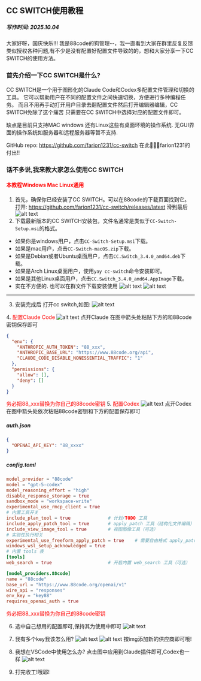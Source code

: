 ## CC SWITCH使用教程
##### 写作时间: 2025.10.04
大家好呀，国庆快乐!!! 
我是88code的狗管理--，我一直看到大家在群里反复反馈类似授权各种问题,有不少是没有配置好配置文件导致的的，想和大家分享一下CC SWITCH的使用方法。

### 首先介绍一下CC SWITCH是什么?
CC SWITCH是一个用于图形化的Claude Code和Codex多配置文件管理和切换的工具。
它可以帮助用户在不同的配置文件之间快速切换，方便进行多种编程任务。
而且不用再手动打开用户目录去翻配置文件然后打开编辑器编辑，CC SWITCH免除了这个痛苦
只需要在CC SWITCH中选择对应的配置文件即可。

缺点是目前只支持MAC windows 还有Linux这些有桌面环境的操作系统. 无GUI界面的操作系统如服务器和远程服务器等暂不支持.

GitHub repo: https://github.com/farion1231/cc-switch 在此🙏🙏🙏farion1231的付出!!

### 话不多说,我来教大家怎么使用CC SWITCH
#### <font color="red">本教程Windows Mac Linux通用</font>
1. 首先，确保你已经安装了CC SWITCH。可以在88code的下载页面找到它。
打开: https://github.com/farion1231/cc-switch/releases/latest 滑到最后
![alt text](../img/image1.png)
2. 下载最新版本的CC SWITCH安装包，文件名通常是类似于`CC-Switch-Setup.msi`的格式。
- 如果你是windows用户，点击`CC-Switch-Setup.msi`下载。
- 如果是mac用户，点击`CC-Switch-macOS.zip`下载。
- 如果是Debian或者Ubuntu桌面用户，点击`CC.Switch_3.4.0_amd64.deb`下载。
- 如果是Arch Linux桌面用户，使用`yay cc-switch`命令安装即可。
- 如果是其他Linux桌面用户，点击`CC.Switch_3.4.0_amd64.AppImage`下载。
- 实在不方便的.
也可以在群文件下载安装使用
![alt text](../img/image4.png)
![alt text](../img/image5.png)
---
3. 安装完成后
打开cc switch,如图:
![alt text](../img/image3.png)

4.<font color="red"> 配置Claude Code</font>
![alt text](../img/image6.png)
点开Claude
在图中箭头处粘贴下方的和88code密钥保存即可
```json
{
  "env": {
    "ANTHROPIC_AUTH_TOKEN": "88_xxx",
    "ANTHROPIC_BASE_URL": "https://www.88code.org/api",
    "CLAUDE_CODE_DISABLE_NONESSENTIAL_TRAFFIC": "1"
  },
  "permissions": {
    "allow": [],
    "deny": []
  }
}
```
<font color="red">务必把88_xxx替换为你自己的88code密钥</font>
5. <font color="red">配置Codex</font>
![alt text](../img/image7.png)
点开Codex
在图中箭头处依次粘贴88code密钥和下方的配置保存即可
##### auth.json
```json
{
  "OPENAI_API_KEY": "88_xxxx"
}
```
##### config.toml
```toml
model_provider = "88code"
model = "gpt-5-codex"
model_reasoning_effort = "high"
disable_response_storage = true
sandbox_mode = "workspace-write" 
experimental_use_rmcp_client = true
# 内置工具开关
include_plan_tool = true              # 计划/TODO 工具
include_apply_patch_tool = true       # apply_patch 工具（结构化文件编辑）
include_view_image_tool = true        # 视图图像工具（可选）
# 实验性执行相关
experimental_use_freeform_apply_patch = true    # 需要自由格式 apply_patch 时启用（可选）
windows_wsl_setup_acknowledged = true
# 内置 tools 表
[tools]
web_search = true                     # 开启内置 web_search 工具（可选）

[model_providers.88code]
name = "88code"
base_url = "https://www.88code.org/openai/v1"
wire_api = "responses"
env_key = "key88"
requires_openai_auth = true
```
<font color="red">务必把88_xxx替换为你自己的88code密钥</font>

6. 选中自己想用的配置即可,保持其为使用中即可
![alt text](../img/image8.png)

7. 我有多个key我该怎么用?
![alt text](../img/image9.png)
![alt text](../img/image10.png)
按img添加新的供应商即可哦!

8. 我想在VSCode中使用怎么办?
点击图中应用到Claude插件即可,Codex也一样
![alt text](../img/image11.png)

9. 打完收工!哦耶!
